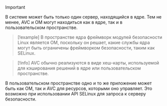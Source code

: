 
> [!important] 
> В системе может быть только один сервер, находящийся в ядре. Тем не менее, AVC и OM могут находиться как в ядре, так и в пользовательском пространстве.

> [!example] 
> В пространстве ядра фреймворк модулей безопасности Linux является OM, поскольку он решает, какие службы ядра могут быть ограничены фреймворком безопасности, таким как SELinux.

> [!info]
> AVC обычно реализуются в виде хеш-карты, используемой для кэширования решений в ядре или пользовательском пространстве.

В пользовательском пространстве одно и то же приложение может быть как ОМ, так и AVC для ресурсов, которыми оно управляет. Это возможно при использовании API SELinux для запроса к серверу безопасности.

